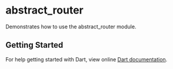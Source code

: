 # abstract_router

Demonstrates how to use the abstract_router module.

## Getting Started

For help getting started with Dart, view online [Dart documentation](https://dart.dev/).
